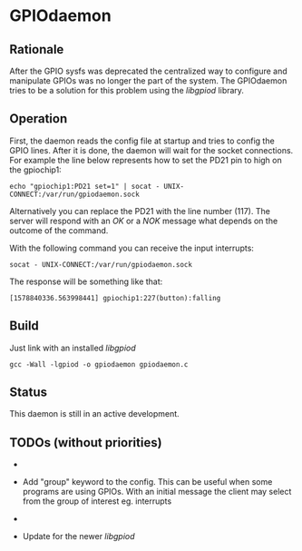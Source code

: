 # GPIOdaemon

## Rationale

After the GPIO sysfs was deprecated the centralized way to configure and
manipulate GPIOs was no longer the part of the system. The GPIOdaemon tries to
be a solution for this problem using the *libgpiod* library.

## Operation

First, the daemon reads the config file at startup and tries to config the GPIO
lines. After it is done, the daemon will wait for the socket connections. For example the line below represents how to set the PD21 pin to high on the gpiochip1:

    echo "gpiochip1:PD21 set=1" | socat - UNIX-CONNECT:/var/run/gpiodaemon.sock

Alternatively you can replace the PD21 with the line number (117). The server will
respond with an *OK* or a *NOK* message what depends on the outcome of the command.

With the following command you can receive the input interrupts:

    socat - UNIX-CONNECT:/var/run/gpiodaemon.sock

The response will be something like that:

    [1578840336.563998441] gpiochip1:227(button):falling

## Build

Just link with an installed *libgpiod*

    gcc -Wall -lgpiod -o gpiodaemon gpiodaemon.c

## Status

This daemon is still in an active development.

## TODOs (without priorities)

* ~~~Input/output query. To be able to get the state of the pins~~~
* Add "group" keyword to the config. This can be useful when some programs are
using GPIOs. With an initial message the client may select from the group of
interest eg. interrupts
* ~~~Add getopts() for flexibility~~~
* Update for the newer *libgpiod*
